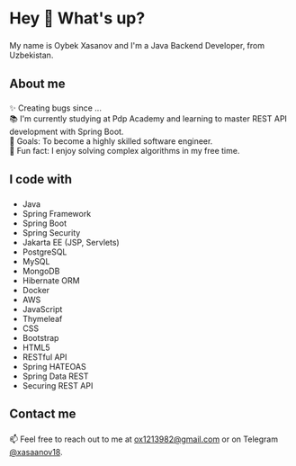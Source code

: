 <h1 align="left">Hey 👋 What's up?</h1>

###

<p align="left">My name is Oybek Xasanov and I'm a Java Backend Developer, from Uzbekistan.</p>

###

<h2 align="left">About me</h2>

###

<p align="left">✨ Creating bugs since ...<br>📚 I'm currently studying at Pdp Academy and learning to master REST API development with Spring Boot.<br>🎯 Goals: To become a highly skilled software engineer.<br>🎲 Fun fact: I enjoy solving complex algorithms in my free time.</p>

###

<h2 align="left">I code with</h2>

###

<ul align="left">
  <li>Java</li>
  <li>Spring Framework</li>
  <li>Spring Boot</li>
  <li>Spring Security</li>
  <li>Jakarta EE (JSP, Servlets)</li>
  <li>PostgreSQL</li>
  <li>MySQL</li>
  <li>MongoDB</li>
  <li>Hibernate ORM</li>
  <li>Docker</li>
  <li>AWS</li>
  <li>JavaScript</li>
  <li>Thymeleaf</li>
  <li>CSS</li>
  <li>Bootstrap</li>
  <li>HTML5</li>
  <li>RESTful API</li>
  <li>Spring HATEOAS</li>
  <li>Spring Data REST</li>
  <li>Securing REST API</li>
</ul>

###

<h2 align="left">Contact me</h2>

###

<p align="left">📫 Feel free to reach out to me at <a href="mailto:ox1213982@gmail.com">ox1213982@gmail.com</a> or on Telegram <a href="https://t.me/xasaanov18">@xasaanov18</a>.</p>
